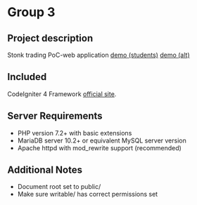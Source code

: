 # Group 3

## Project description

Stonk trading PoC-web application [demo (students)](https://www.students.oamk.fi/~t9tepa00/) [demo (alt)](https://cdn12.archi.fi/)

## Included

CodeIgniter 4 Framework [official site](http://codeigniter.com).

## Server Requirements

- PHP version 7.2+ with basic extensions
- MariaDB server 10.2+ or equivalent MySQL server version
- Apache httpd with mod_rewrite support (recommended)

## Additional Notes

- Document root set to public/
- Make sure writable/ has correct permissions set
